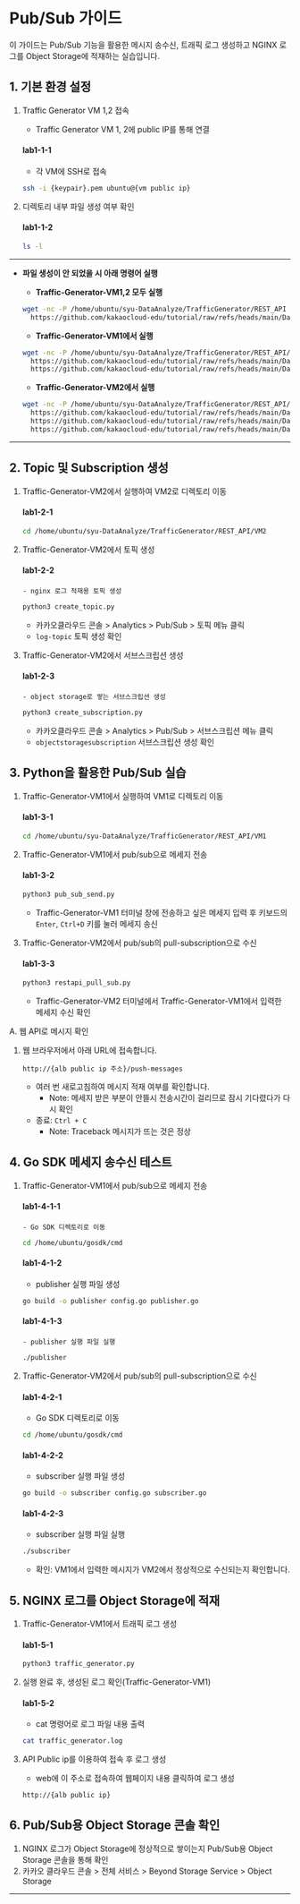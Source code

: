 
# Pub/Sub 가이드

이 가이드는 Pub/Sub 기능을 활용한 메시지 송수신, 트래픽 로그 생성하고 NGINX 로그를 Object Storage에 적재하는 실습입니다.


## 1. 기본 환경 설정
1. Traffic Generator VM 1,2 접속
    - Traffic Generator VM 1, 2에 public IP를 통해 연결
   #### **lab1-1-1**
   - 각 VM에 SSH로 접속
   ```bash
   ssh -i {keypair}.pem ubuntu@{vm public ip}
   ```
   
2. 디렉토리 내부 파일 생성 여부 확인
   #### **lab1-1-2**
   ```bash
   ls -l
   ```

---
- **파일 생성이 안 되었을 시 아래 명령어 실행**
  - **Traffic-Generator-VM1,2 모두 실행**
  ```bash
  wget -nc -P /home/ubuntu/syu-DataAnalyze/TrafficGenerator/REST_API \
    https://github.com/kakaocloud-edu/tutorial/raw/refs/heads/main/DataAnalyzeCourse/src/TrafficGenerator/REST_API/config.py
  ```

  - **Traffic-Generator-VM1에서 실행**
  ```bash
  wget -nc -P /home/ubuntu/syu-DataAnalyze/TrafficGenerator/REST_API/VM1 \
    https://github.com/kakaocloud-edu/tutorial/raw/refs/heads/main/DataAnalyzeCourse/src/TrafficGenerator/REST_API/VM1/pub_sub_send.py \
    https://github.com/kakaocloud-edu/tutorial/raw/refs/heads/main/DataAnalyzeCourse/src/TrafficGenerator/REST_API/VM1/traffic_generator.py
  ```

  - **Traffic-Generator-VM2에서 실행**
  ```bash
  wget -nc -P /home/ubuntu/syu-DataAnalyze/TrafficGenerator/REST_API/VM2 \
    https://github.com/kakaocloud-edu/tutorial/raw/refs/heads/main/DataAnalyzeCourse/src/TrafficGenerator/REST_API/VM2/create_subscription.py \
    https://github.com/kakaocloud-edu/tutorial/raw/refs/heads/main/DataAnalyzeCourse/src/TrafficGenerator/REST_API/VM2/create_topic.py \
    https://github.com/kakaocloud-edu/tutorial/raw/refs/heads/main/DataAnalyzeCourse/src/TrafficGenerator/REST_API/VM2/restapi_pull_sub.py
  ```
---


## 2. Topic 및 Subscription 생성

1. Traffic-Generator-VM2에서 실행하여 VM2로 디렉토리 이동
   #### **lab1-2-1**
   ```bash
   cd /home/ubuntu/syu-DataAnalyze/TrafficGenerator/REST_API/VM2
   ```

2. Traffic-Generator-VM2에서 토픽 생성
   #### **lab1-2-2**
       - nginx 로그 적재용 토픽 생성
   ```bash
   python3 create_topic.py
   ```
    - 카카오클라우드 콘솔 > Analytics > Pub/Sub > 토픽 메뉴 클릭
    - `log-topic` 토픽 생성 확인
      
3. Traffic-Generator-VM2에서 서브스크립션 생성
   #### **lab1-2-3**
       - object storage로 쌓는 서브스크립션 생성
   ```bash
   python3 create_subscription.py
   ```
    - 카카오클라우드 콘솔 > Analytics > Pub/Sub > 서브스크립션 메뉴 클릭
    - `objectstoragesubscription` 서브스크립션 생성 확인
  

## 3. Python을 활용한 Pub/Sub 실습

1. Traffic-Generator-VM1에서 실행하여 VM1로 디렉토리 이동
   #### **lab1-3-1**
   ```bash
   cd /home/ubuntu/syu-DataAnalyze/TrafficGenerator/REST_API/VM1
   ```

2. Traffic-Generator-VM1에서 pub/sub으로 메세지 전송
   #### **lab1-3-2**
   ```bash
   python3 pub_sub_send.py
   ```
    - Traffic-Generator-VM1 터미널 창에 전송하고 싶은 메세지 입력 후 키보드의 `Enter`, `Ctrl+D` 키를 눌러 메세지 송신

3. Traffic-Generator-VM2에서 pub/sub의 pull-subscription으로 수신
    #### **lab1-3-3**
    ```bash
    python3 restapi_pull_sub.py
    ```
    - Traffic-Generator-VM2 터미널에서 Traffic-Generator-VM1에서 입력한 메세지 수신 확인


A. 웹 API로 메시지 확인

1. 웹 브라우저에서 아래 URL에 접속합니다.
    ```
    http://{alb public ip 주소}/push-messages
    ```
    - 여러 번 새로고침하여 메시지 적재 여부를 확인합니다.
        - Note: 메세지 받은 부분이 안뜰시 전송시간이 걸리므로 잠시 기다렸다가 다시 확인
    - 종료: `Ctrl + C`
        - Note: Traceback 메시지가 뜨는 것은 정상
    

## 4. Go SDK 메세지 송수신 테스트
1. Traffic-Generator-VM1에서 pub/sub으로 메세지 전송
    #### **lab1-4-1-1**
       - Go SDK 디렉토리로 이동
    ```bash
    cd /home/ubuntu/gosdk/cmd
    ```

    #### **lab1-4-1-2**
    - publisher 실행 파일 생성
    ```bash
    go build -o publisher config.go publisher.go
    ```
    #### **lab1-4-1-3**
       - publisher 실행 파일 실행
    ```bash
    ./publisher
    ```

 4. Traffic-Generator-VM2에서 pub/sub의 pull-subscription으로 수신
    #### **lab1-4-2-1**
    - Go SDK 디렉토리로 이동
    ```bash
    cd /home/ubuntu/gosdk/cmd
    ```
    #### **lab1-4-2-2**
    - subscriber 실행 파일 생성
    ```bash
    go build -o subscriber config.go subscriber.go
    ```
    #### **lab1-4-2-3**
    - subscriber 실행 파일 실행
    ```bash
    ./subscriber
    ```
    
    - 확인: VM1에서 입력한 메시지가 VM2에서 정상적으로 수신되는지 확인합니다.


## 5. NGINX 로그를 Object Storage에 적재

1. Traffic-Generator-VM1에서 트래픽 로그 생성
    #### **lab1-5-1**
    ```bash
    python3 traffic_generator.py
    ```
    
2. 실행 완료 후, 생성된 로그 확인(Traffic-Generator-VM1)
    #### **lab1-5-2**
   - cat 명령어로 로그 파일 내용 출력
    ```bash
    cat traffic_generator.log
    ```

1. API Public ip를 이용하여 접속 후 로그 생성
   - web에 이 주소로 접속하여 웹페이지 내용 클릭하여 로그 생성
   ```bash
   http://{alb public ip}
   ```
   

## 6. Pub/Sub용 Object Storage 콘솔 확인
    
1. NGINX 로그가 Object Storage에 정상적으로 쌓이는지 Pub/Sub용 Object Storage 콘솔을 통해 확인
2. 카카오 클라우드 콘솔 > 전체 서비스 > Beyond Storage Service > Object Storage

---
